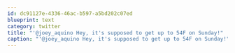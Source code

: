 ```yaml
---
id: dc91127e-4336-46ac-b597-a5bd202c07ed
blueprint: text
category: twitter
title: "'@joey_aquino Hey, it's supposed to get up to 54F on Sunday!"
caption: "'@joey_aquino Hey, it's supposed to get up to 54F on Sunday!"
---
```

